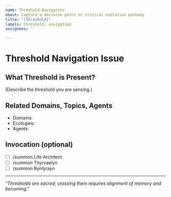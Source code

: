 ```yaml
---
name: Threshold Navigation
about: Capture a decision point or critical evolution pathway
title: "[Threshold]"
labels: threshold, navigation
assignees: ''

---
```


# Threshold Navigation Issue

## What Threshold is Present?
(Describe the threshold you are sensing.)

## Related Domains, Topics, Agents
- Domains:
- Ecologies:
- Agents:

## Invocation (optional)
- [ ] /summon Life Architect
- [ ] /summon Thyrvaelyn
- [ ] /summon Rynlyrayn

---
_"Thresholds are sacred; crossing them requires alignment of memory and becoming."_
